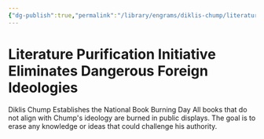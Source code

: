 ```yaml
---
{"dg-publish":true,"permalink":"/library/engrams/diklis-chump/literature-purification-initiative-eliminates-dangerous-foreign-ideologies/","tags":["DC/Religion","DC/AS3"]}
---
```


# Literature Purification Initiative Eliminates Dangerous Foreign Ideologies
Diklis Chump Establishes the National Book Burning Day
	All books that do not align with Chump's ideology are burned in public displays.
	The goal is to erase any knowledge or ideas that could challenge his authority.
